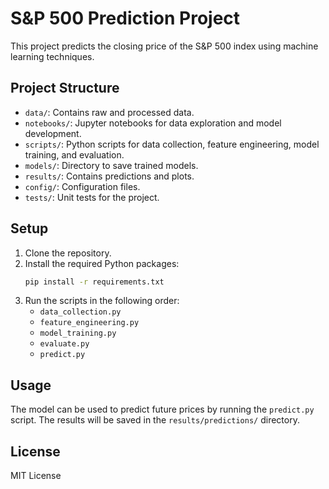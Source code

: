 # S&P 500 Prediction Project

This project predicts the closing price of the S&P 500 index using machine learning techniques.

## Project Structure

- `data/`: Contains raw and processed data.
- `notebooks/`: Jupyter notebooks for data exploration and model development.
- `scripts/`: Python scripts for data collection, feature engineering, model training, and evaluation.
- `models/`: Directory to save trained models.
- `results/`: Contains predictions and plots.
- `config/`: Configuration files.
- `tests/`: Unit tests for the project.

## Setup

1. Clone the repository.
2. Install the required Python packages:
    ```bash
    pip install -r requirements.txt
    ```
3. Run the scripts in the following order:
    - `data_collection.py`
    - `feature_engineering.py`
    - `model_training.py`
    - `evaluate.py`
    - `predict.py`

## Usage

The model can be used to predict future prices by running the `predict.py` script. The results will be saved in the `results/predictions/` directory.

## License

MIT License
